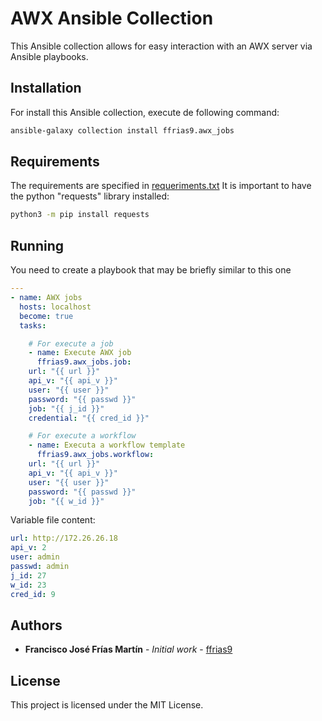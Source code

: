 # AWX Ansible Collection

This Ansible collection allows for easy interaction with an AWX server via Ansible playbooks.

## Installation
For install this Ansible collection, execute de following command:
```sh
ansible-galaxy collection install ffrias9.awx_jobs
```

## Requirements
The requirements are specified in [requeriments.txt](https://raw.githubusercontent.com/ffrias9/ansible_collections/main/ffrias9/awx_jobs/docs/requirements.txt)
It is important to have the python "requests" library installed:
```sh
python3 -m pip install requests
```

## Running
You need to create a playbook that may be briefly similar to this one
```yaml
---
- name: AWX jobs
  hosts: localhost
  become: true
  tasks:

    # For execute a job
    - name: Execute AWX job
      ffrias9.awx_jobs.job:
	url: "{{ url }}"
	api_v: "{{ api_v }}"
	user: "{{ user }}"
	password: "{{ passwd }}"
	job: "{{ j_id }}"
	credential: "{{ cred_id }}"

    # For execute a workflow
    - name: Executa a workflow template
      ffrias9.awx_jobs.workflow:
	url: "{{ url }}"
	api_v: "{{ api_v }}"
	user: "{{ user }}"
	password: "{{ passwd }}"
	job: "{{ w_id }}"
```

Variable file content:
```yaml
url: http://172.26.26.18
api_v: 2
user: admin
passwd: admin
j_id: 27
w_id: 23
cred_id: 9
```

## Authors
-  **Francisco José Frías Martín** - _Initial work_ - [ffrias9](https://github.com/ffrias9)

## License
This project is licensed under the MIT License.
